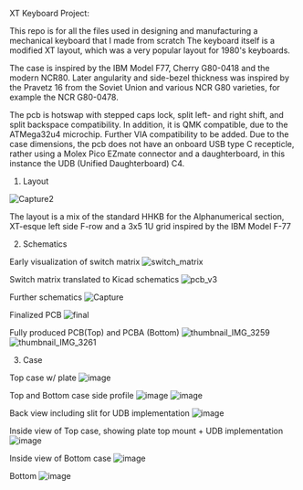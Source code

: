 XT Keyboard Project:

This repo is for all the files used in designing and manufacturing a mechanical keyboard that I made from scratch
The keyboard itself is a modified XT layout, which was a very popular layout for 1980's keyboards.

The case is inspired by the IBM Model F77, Cherry G80-0418 and the modern NCR80.
Later angularity and side-bezel thickness was inspired by the Pravetz 16 from the Soviet Union and various NCR G80 varieties, for example the NCR G80-0478.

The pcb is hotswap with stepped caps lock, split left- and right shift, and split backspace compatibility.
In addition, it is QMK compatible, due to the ATMega32u4 microchip. Further VIA compatibility to be added.
Due to the case dimensions, the pcb does not have an onboard USB type C recepticle, rather using a Molex Pico EZmate connector and a daughterboard,
in this instance the UDB (Unified Daughterboard) C4.

1. Layout

![Capture2](https://github.com/user-attachments/assets/e3e69016-4f0c-4fa5-b3fa-685c7375eff4)

The layout is a mix of the standard HHKB for the Alphanumerical section, XT-esque left side F-row and a 3x5 1U grid inspired by the IBM Model F-77


2. Schematics

Early visualization of switch matrix
![switch_matrix](https://github.com/user-attachments/assets/95c27249-d844-417f-8f49-6b42e8cd5660)

Switch matrix translated to Kicad schematics
![pcb_v3](https://github.com/user-attachments/assets/d059478e-083b-4bb1-b892-20b6382b63d1)

Further schematics
![Capture](https://github.com/user-attachments/assets/9a00347e-db73-4aa5-931f-5fcaa56ee3bb)

Finalized PCB
![final](https://github.com/user-attachments/assets/66b51cb9-12b7-4a6a-bea4-8284c0993cd4)

Fully produced PCB(Top) and PCBA (Bottom) 
![thumbnail_IMG_3259](https://github.com/user-attachments/assets/a71792a3-7f0e-4c3e-8232-403ee8409b14)
![thumbnail_IMG_3261](https://github.com/user-attachments/assets/3286422d-99ae-460c-b10c-d0c275d928dd)


3. Case

Top case w/ plate
![image](https://github.com/user-attachments/assets/9f860870-c5fe-4c5c-9853-4eb4e035fadd)


Top and Bottom case side profile
![image](https://github.com/user-attachments/assets/20adbc17-2f2d-4fc6-b934-0e6ee397a117)
![image](https://github.com/user-attachments/assets/dd33151b-3cc4-4977-9c6c-7f1deee1dfd3)


Back view including slit for UDB implementation
![image](https://github.com/user-attachments/assets/30c8c7ed-502e-4187-ba88-faa97b426f0f)


Inside view of Top case, showing plate top mount + UDB implementation
![image](https://github.com/user-attachments/assets/522249ea-5ca1-4010-b5e6-2631f98cf70f)

Inside view of Bottom case
![image](https://github.com/user-attachments/assets/adb34f13-e858-492b-97dc-4f97b93c774f)

Bottom
![image](https://github.com/user-attachments/assets/43b9d7e2-eea3-4b82-b5ae-db989650cbc5)





